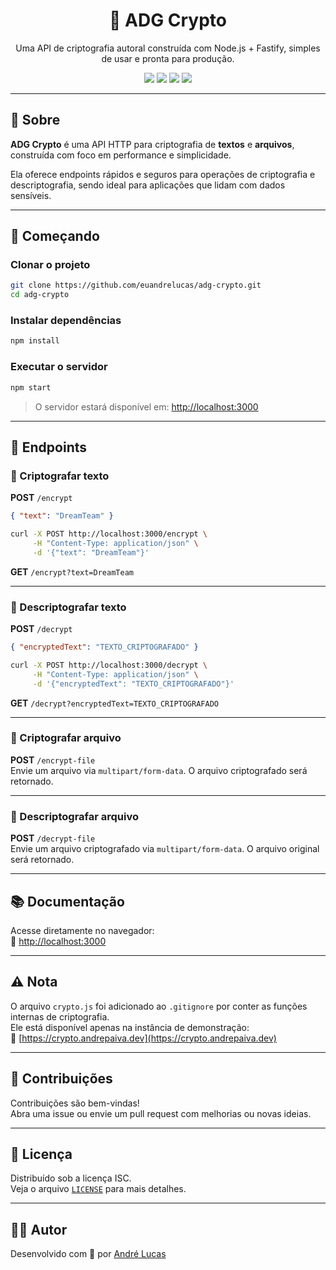 <h1 align="center">🔐 ADG Crypto</h1>

<p align="center">
  Uma API de criptografia autoral construída com Node.js + Fastify, simples de usar e pronta para produção.
</p>

<p align="center">
  <a href="https://github.com/euandrelucas/adg-crypto"><img src="https://img.shields.io/badge/github-euandrelucas/adg--crypto-8b5cf6?style=for-the-badge&logo=github"></a>
  <a href="https://nodejs.org/"><img src="https://img.shields.io/badge/feito%20com-Node.js-339933?style=for-the-badge&logo=node.js&logoColor=white"></a>
  <a href="https://www.fastify.io/"><img src="https://img.shields.io/badge/server-Fastify-black?style=for-the-badge&logo=fastify&logoColor=white"></a>
  <a href="https://crypto.andrepaiva.dev"><img src="https://img.shields.io/badge/demo-online-blueviolet?style=for-the-badge"></a>
</p>

---

## 📌 Sobre

**ADG Crypto** é uma API HTTP para criptografia de **textos** e **arquivos**, construída com foco em performance e simplicidade.

Ela oferece endpoints rápidos e seguros para operações de criptografia e descriptografia, sendo ideal para aplicações que lidam com dados sensíveis.

---

## 🚀 Começando

### Clonar o projeto
```bash
git clone https://github.com/euandrelucas/adg-crypto.git
cd adg-crypto
```

### Instalar dependências
```bash
npm install
```

### Executar o servidor
```bash
npm start
```

> O servidor estará disponível em: [http://localhost:3000](http://localhost:3000)

---

## 📡 Endpoints

### 🔸 Criptografar texto

**POST** `/encrypt`

```json
{ "text": "DreamTeam" }
```

```bash
curl -X POST http://localhost:3000/encrypt \
     -H "Content-Type: application/json" \
     -d '{"text": "DreamTeam"}'
```

**GET** `/encrypt?text=DreamTeam`

---

### 🔸 Descriptografar texto

**POST** `/decrypt`

```json
{ "encryptedText": "TEXTO_CRIPTOGRAFADO" }
```

```bash
curl -X POST http://localhost:3000/decrypt \
     -H "Content-Type: application/json" \
     -d '{"encryptedText": "TEXTO_CRIPTOGRAFADO"}'
```

**GET** `/decrypt?encryptedText=TEXTO_CRIPTOGRAFADO`

---

### 🔸 Criptografar arquivo

**POST** `/encrypt-file`  
Envie um arquivo via `multipart/form-data`. O arquivo criptografado será retornado.

---

### 🔸 Descriptografar arquivo

**POST** `/decrypt-file`  
Envie um arquivo criptografado via `multipart/form-data`. O arquivo original será retornado.

---

## 📚 Documentação

Acesse diretamente no navegador:  
📄 [http://localhost:3000](http://localhost:3000)

---

## ⚠️ Nota

O arquivo `crypto.js` foi adicionado ao `.gitignore` por conter as funções internas de criptografia.  
Ele está disponível apenas na instância de demonstração:  
🔗 [https://crypto.andrepaiva.dev](https://crypto.andrepaiva.dev)

---

## 🤝 Contribuições

Contribuições são bem-vindas!  
Abra uma issue ou envie um pull request com melhorias ou novas ideias.

---

## 🪪 Licença

Distribuído sob a licença ISC.  
Veja o arquivo [`LICENSE`](./LICENSE) para mais detalhes.

---

## 🧑‍💻 Autor

Desenvolvido com 💙 por [André Lucas](https://github.com/euandrelucas)
